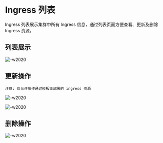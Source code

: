# Ingress 列表

Ingress 列表展示集群中所有 Ingress 信息，通过列表页面方便查看、更新及删除 Ingress 资源。


## 列表展示

![-w2020](../../../assets/network/ingress_list.jpg)


## 更新操作

`注意: 仅允许操作通过模板集部署的 ingress 资源`

![-w2020](../../../assets/network/update_ingress_button.jpg)

![-w2020](../../../assets/network/update_ingress.jpg)


## 删除操作

![-w2020](../../../assets/network/delete_ingress.jpg)
